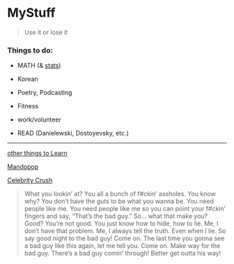 # MyStuff

> Use it or lose it

### Things to do:

- MATH (& [stats](statlearning.com))

- Korean

- Poetry, Podcasting

- Fitness

- work/volunteer

- READ (Danielewski, Dostoyevsky, etc.)

---

[other things to Learn](to_learn.md)

[Mandopop](https://www.youtube.com/playlist?list=PL27NNm-I4NZgr6OKKcs_vqHoYyYd6EX7Z)

[Celebrity Crush](https://photos.app.goo.gl/Rq4uj4nmiAp6sqhV9)

> What you lookin’ at? You all a bunch of f#ckin’ assholes. You know why? You don’t have the guts to be what you wanna be. You need people like me. You need people like me so you can point your f#ckin’ fingers and say, “That’s the bad guy.” So… what that make you? Good? You’re not good. You just know how to hide, how to lie. Me, I don’t have that problem. Me, I always tell the truth. Even when I lie. So say good night to the bad guy! Come on. The last time you gonna see a bad guy like this again, let me tell you. Come on. Make way for the bad guy. There’s a bad guy comin’ through! Better get outta his way!